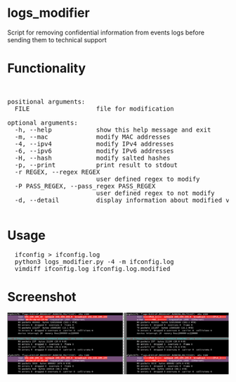 # logs_modifier
Script for removing confidential information from events logs before sending them to technical support

# Functionality
<pre> 

positional arguments:
  FILE                  file for modification

optional arguments:
  -h, --help            show this help message and exit
  -m, --mac             modify MAC addresses
  -4, --ipv4            modify IPv4 addresses
  -6, --ipv6            modify IPv6 addresses
  -H, --hash            modify salted hashes
  -p, --print           print result to stdout
  -r REGEX, --regex REGEX
                        user defined regex to modify
  -P PASS_REGEX, --pass_regex PASS_REGEX
                        user defined regex to not modify
  -d, --detail          display information about modified values

</pre>

# Usage

<pre>
  ifconfig > ifconfig.log
  python3 logs_modifier.py -4 -m ifconfig.log
  vimdiff ifconfig.log ifconfig.log.modified 
</pre>
# Screenshot
![alt text](https://github.com/abletsoff/logs_modifier/blob/main/PoC.png?raw=true)
